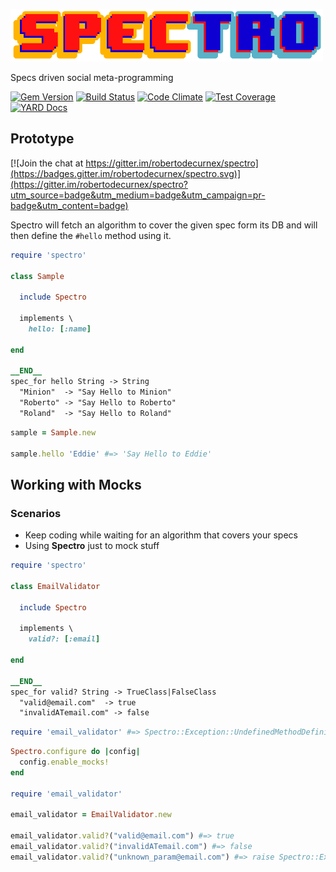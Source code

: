 ![Spectro](spectro.png)

Specs driven social meta-programming

[![Gem Version](https://badge.fury.io/rb/spectro.svg)](http://badge.fury.io/rb/spectro)
[![Build Status](https://api.travis-ci.org/robertodecurnex/spectro.png)](https://travis-ci.org/robertodecurnex/spectro)
[![Code Climate](https://codeclimate.com/github/robertodecurnex/spectro/badges/gpa.svg)](https://codeclimate.com/github/robertodecurnex/spectro)
[![Test Coverage](https://codeclimate.com/github/robertodecurnex/spectro/badges/coverage.svg)](https://codeclimate.com/github/robertodecurnex/spectro)
[![YARD Docs](https://img.shields.io/badge/YARD-Docs-blue.svg)](http://www.rubydoc.info/github/robertodecurnex/spectro/master)

## Prototype

[![Join the chat at https://gitter.im/robertodecurnex/spectro](https://badges.gitter.im/robertodecurnex/spectro.svg)](https://gitter.im/robertodecurnex/spectro?utm_source=badge&utm_medium=badge&utm_campaign=pr-badge&utm_content=badge)

Spectro will fetch an algorithm to cover the given spec form its DB and will then define the `#hello` method using it.

```ruby
require 'spectro'

class Sample

  include Spectro

  implements \
    hello: [:name]

end

__END__
spec_for hello String -> String
  "Minion"  -> "Say Hello to Minion"
  "Roberto" -> "Say Hello to Roberto"
  "Roland"  -> "Say Hello to Roland"
```

```ruby
sample = Sample.new

sample.hello 'Eddie' #=> 'Say Hello to Eddie'
```

## Working with Mocks

### Scenarios

* Keep coding while waiting for an algorithm that covers your specs
* Using **Spectro** just to mock stuff

```ruby
require 'spectro'

class EmailValidator

  include Spectro

  implements \
    valid?: [:email]

end

__END__
spec_for valid? String -> TrueClass|FalseClass
  "valid@email.com"  -> true
  "invalidATemail.com" -> false
```

```ruby 
require 'email_validator' #=> Spectro::Exception::UndefinedMethodDefinition
```

```ruby
Spectro.configure do |config|
  config.enable_mocks!
end

require 'email_validator'

email_validator = EmailValidator.new

email_validator.valid?("valid@email.com") #=> true 
email_validator.valid?("invalidATemail.com") #=> false 
email_validator.valid?("unknown_param@email.com") #=> raise Spectro::Exception::UnkwnonMockResponse

```
